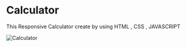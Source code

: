 # Calculator
This Responsive Calculator create by using HTML , CSS , JAVASCRIPT

![Calculator](https://github.com/adityagunale/Calculator/assets/121552299/76f2cd27-5f11-48c3-adec-6fc977c72816)
